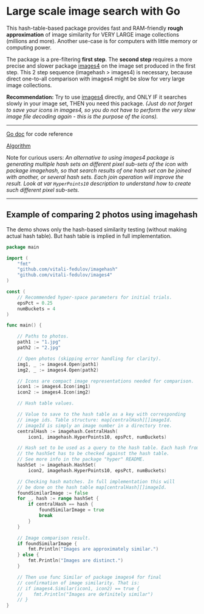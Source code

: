 # Large scale image search with Go

This hash-table-based package provides fast and RAM-friendly **rough approximation** of image similarity for VERY LARGE image collections (millions and more). Another use-case is for computers with little memory or computing power.

The package is a pre-filtering **first step**. The **second step** requires a more precise and slower package [images4](https://github.com/vitali-fedulov/images4) on the image set produced in the first step. This 2 step sequence (imagehash > images4) is necessary, because direct one-to-all comparison with images4 might be slow for very large image collections.

**Recommendation:** Try to use [images4](https://github.com/vitali-fedulov/images4) directly, and ONLY IF it searches slowly in your image set, THEN you need this package. *(Just do not forget to save your icons in images4, so you do not have to perform the very slow image file decoding again - this is the purpose of the icons).*

---

[Go doc](https://pkg.go.dev/github.com/vitali-fedulov/imagehash) for code reference

[Algorithm](https://vitali-fedulov.github.io/similar.pictures/algorithm-for-hashing-high-dimensional-float-vectors.html)

Note for curious users: *An alternative to using images4 package is generating multiple hash sets on different pixel sub-sets of the icon with package imagehash, so that search results of one hash set can be joined with another, or several hash sets. Each join operation will improve the result. Look at var `HyperPoints10` description to understand how to create such different pixel sub-sets.*

---

## Example of comparing 2 photos using imagehash

The demo shows only the hash-based similarity testing (without making actual hash table). But hash table is implied in full implementation.

```go
package main

import (
	"fmt"
	"github.com/vitali-fedulov/imagehash"
	"github.com/vitali-fedulov/images4"
)

const (
	// Recommended hyper-space parameters for initial trials.
	epsPct = 0.25
	numBuckets = 4
)

func main() {

	// Paths to photos.
	path1 := "1.jpg"
	path2 := "2.jpg"

	// Open photos (skipping error handling for clarity).
	img1, _ := images4.Open(path1)
	img2, _ := images4.Open(path2)

	// Icons are compact image representations needed for comparison.
	icon1 := images4.Icon(img1)
	icon2 := images4.Icon(img2)

	// Hash table values.

	// Value to save to the hash table as a key with corresponding
	// image ids. Table structure: map[centralHash][]imageId.
	// imageId is simply an image number in a directory tree.
	centralHash := imagehash.CentralHash(
		icon1, imagehash.HyperPoints10, epsPct, numBuckets)

	// Hash set to be used as a query to the hash table. Each hash from
	// the hashSet has to be checked against the hash table.
	// See more info in the package "hyper" README.
	hashSet := imagehash.HashSet(
		icon2, imagehash.HyperPoints10, epsPct, numBuckets)

	// Checking hash matches. In full implementation this will
	// be done on the hash table map[centralHash][]imageId.
	foundSimilarImage := false
	for _, hash := range hashSet {
		if centralHash == hash {
			foundSimilarImage = true
			break
		}
	}

	// Image comparison result.
	if foundSimilarImage {
		fmt.Println("Images are approximately similar.")
	} else {
		fmt.Println("Images are distinct.")
	}

	// Then use func Similar of package images4 for final
	// confirmation of image similarity. That is:
	// if images4.Similar(icon1, icon2) == true {
	//    fmt.Println("Images are definitely similar")
	// }
}
```
